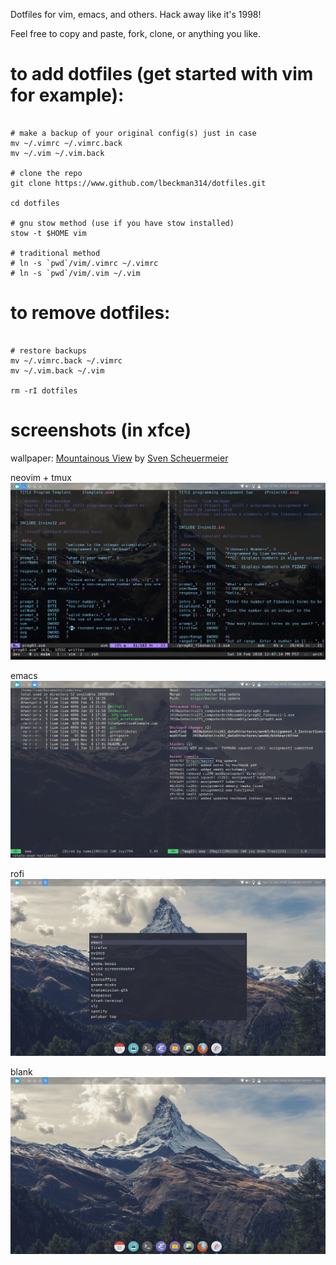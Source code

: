 Dotfiles for vim, emacs, and others. Hack away like it's 1998!

Feel free to copy and paste, fork, clone, or anything you like.



# to add dotfiles (get started with vim for example):

```shell

# make a backup of your original config(s) just in case
mv ~/.vimrc ~/.vimrc.back
mv ~/.vim ~/.vim.back

# clone the repo
git clone https://www.github.com/lbeckman314/dotfiles.git

cd dotfiles

# gnu stow method (use if you have stow installed)
stow -t $HOME vim

# traditional method
# ln -s `pwd`/vim/.vimrc ~/.vimrc
# ln -s `pwd`/vim/.vim ~/.vim

```

# to remove dotfiles:

```shell

# restore backups
mv ~/.vimrc.back ~/.vimrc
mv ~/.vim.back ~/.vim

rm -rI dotfiles

```

# screenshots (in xfce)

wallpaper: [Mountainous View](https://unsplash.com/photos/VNseEaTt9w4) by [Sven Scheuermeier](https://unsplash.com/@sveninho)

neovim + tmux
![neovim + tmux](screenshots/neovim.png)

emacs
![emacs](screenshots/emacs.png)

rofi
![rofi](screenshots/rofi.png)

blank
![blank](screenshots/blank.png)
